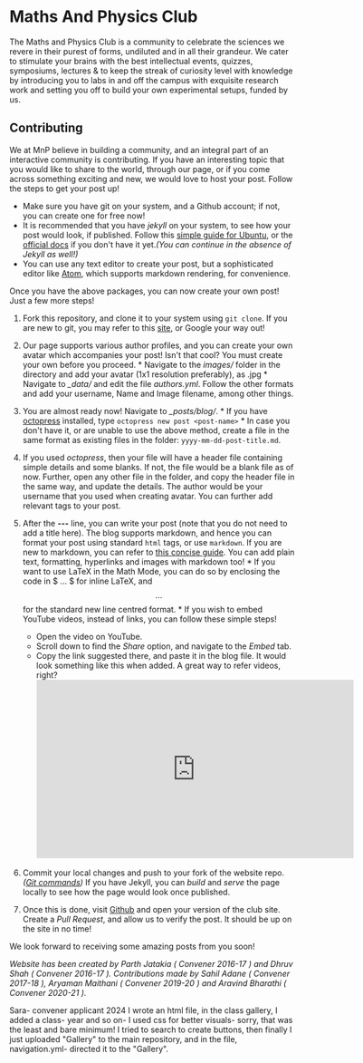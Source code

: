 # Maths And Physics Club

The Maths and Physics Club is a community to celebrate the sciences we revere in their purest of forms, undiluted and in all their grandeur. We cater to stimulate your brains with the best intellectual events, quizzes, symposiums, lectures & to keep the streak of curiosity level with knowledge by introducing you to labs in and off the campus with exquisite research work and setting you off to build your own experimental setups, funded by us.

## Contributing
We at MnP believe in building a community, and an integral part of an interactive community is contributing. If you have an interesting topic that you would like to share to the world, through our page, or if you come across something exciting and new, we would love to host your post. Follow the steps to get your post up!

  * Make sure you have git on your system, and a Github account; if not, you can create one for free now!    
  * It is recommended that you have *jekyll* on your system, to see how your post would look, if published. Follow this [simple guide for Ubuntu](http://sharadchhetri.com/2014/06/30/install-jekyll-on-ubuntu-14-04-lts/), or the [official docs](https://jekyllrb.com/docs/installation/) if you don't have it yet._(You can continue in the absence of Jekyll as well!)_  
  * You can use any text editor to create your post, but a sophisticated editor like [Atom](https://atom.io/), which supports markdown rendering, for convenience.  

Once you have the above packages, you can now create your own post! Just a few more steps!

  1. Fork this repository, and clone it to your system using `git clone`. If you are new to git, you may refer to this [site](http://gitref.org/), or Google your way out!

  2. Our page supports various author profiles, and you can create your own avatar which accompanies your post! Isn't that cool? You must create your own before you proceed.
    * Navigate to the _images/_ folder in the directory and add your avatar (1x1 resolution preferably), as <username>.jpg
    * Navigate to *_data/* and edit the file *authors.yml*. Follow the other formats and add your username, Name and Image filename, among other things.

  3. You are almost ready now! Navigate to *_posts/blog/*.
    * If you have [octopress](http://octopress.org/) installed, type `octopress new post <post-name>`
    * In case you don't have it, or are unable to use the above method, create a file in the same format as existing files in the folder: `yyyy-mm-dd-post-title.md`.

  4. If you used _octopress_, then your file will have a header file containing simple details and some blanks. If not, the file would be a blank file as of now. Further, open any other file in the folder, and copy the header file in the same way, and update the details. The author would be your username that you used when creating avatar. You can further add relevant tags to your post.

  5. After the **---** line, you can write your post (note that you do not need to add a title here). The blog supports markdown, and hence you can format your post using standard `html` tags, or use `markdown`. If you are new to markdown, you can refer to [this concise guide](https://daringfireball.net/projects/markdown/syntax). You can add plain text, formatting, hyperlinks and images with markdown too!
    * If you want to use LaTeX in the Math Mode, you can do so by enclosing the code in $ ... $ for inline LaTeX, and $$ ... $$ for the standard new line centred format.
    * If you wish to embed YouTube videos, instead of links, you can follow these simple steps!
      - Open the video on YouTube.
      - Scroll down to find the _Share_ option, and navigate to the _Embed_ tab.
      - Copy the link suggested there, and paste it in the blog file.
    It would look something like this when added. A great way to refer videos, right?
    <iframe width="560" height="315" src="https://www.youtube.com/embed/yZzcLc-XxM4" frameborder="0" allowfullscreen></iframe>

  6. Commit your local changes and push to your fork of the website repo. _([Git commands](http://gitref.org/))_ If you have Jekyll, you can _build_ and _serve_ the page locally to see how the page would look once published.

  7. Once this is done, visit [Github](https://github.com/) and open your version of the club site. Create a _Pull Request_, and allow us to verify the post. It should be up on the site in no time!

We look forward to receiving some amazing posts from you soon!

*Website has been created by Parth Jatakia ( Convener 2016-17 ) and Dhruv Shah ( Convener 2016-17 ).*
*Contributions made by Sahil Adane ( Convener 2017-18 ), Aryaman Maithani ( Convener 2019-20 ) and Aravind Bharathi ( Convener 2020-21 ).*







Sara- convener applicant 2024
I wrote an html file, in the class gallery, I added a class- year and so on- I used css for better visuals- sorry, that was the least and bare minimum!
I tried to search to create buttons, then finally I just uploaded "Gallery" to the main repository, and in the file, navigation.yml- directed it to the "Gallery". 
